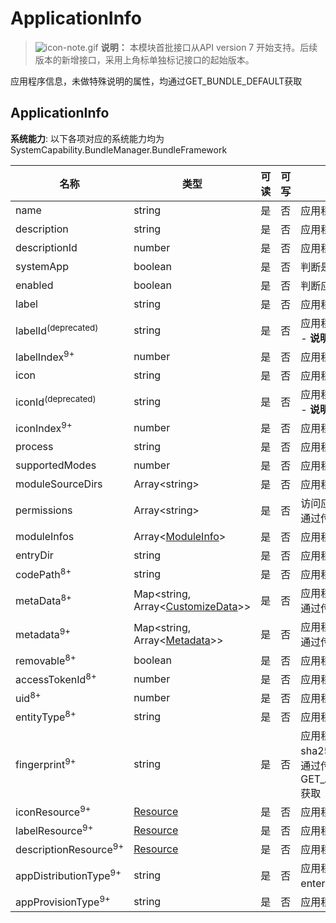 # ApplicationInfo

> ![icon-note.gif](public_sys-resources/icon-note.gif) **说明：**
> 本模块首批接口从API version 7 开始支持。后续版本的新增接口，采用上角标单独标记接口的起始版本。

应用程序信息，未做特殊说明的属性，均通过GET_BUNDLE_DEFAULT获取

## ApplicationInfo

**系统能力**: 以下各项对应的系统能力均为SystemCapability.BundleManager.BundleFramework



| 名称                       | 类型                                                         | 可读 | 可写 | 说明                                                         |
| -------------------------- | ------------------------------------------------------------ | ---- | ---- | ------------------------------------------------------------ |
| name                       | string                                                       | 是   | 否   | 应用程序的名称。                                               |
| description                | string                                                       | 是   | 否   | 应用程序的描述。                                               |
| descriptionId              | number                                                       | 是   | 否   | 应用程序的描述id。                                             |
| systemApp                  | boolean                                                      | 是   | 否   | 判断是否为系统应用程序，默认为false。                          |
| enabled                    | boolean                                                      | 是   | 否   | 判断应用程序是否可以使用，默认为true。                         |
| label                      | string                                                       | 是   | 否   | 应用程序的标签。                                               |
| labelId<sup>(deprecated)</sup> | string                                                       | 是   | 否   | 应用程序的标签id。<br />\- **说明：** 从API version 9开始废弃，使用labelIndex。 |
| labelIndex<sup>9+</sup>    | number                                                       | 是   | 否   | 应用程序的标签索引。 |
| icon                       | string                                                       | 是   | 否   | 应用程序的图标。                                               |
| iconId<sup>(deprecated)</sup> | string                                                       | 是   | 否   | 应用程序的图标id。<br />\- **说明：** 从API version 9开始废弃，使用iconIndex。 |
| iconIndex<sup>9+</sup>     | number                                                       | 是   | 否   | 应用程序的图标索引。 |
| process                    | string                                                       | 是   | 否   | 应用程序的进程，如果不设置，默认为包的名称。                   |
| supportedModes             | number                                                       | 是   | 否   | 应用程序支持的运行模式。                                       |
| moduleSourceDirs           | Array\<string>                                               | 是   | 否   | 应用程序的资源存放的相对路径。                                 |
| permissions                | Array\<string>                                               | 是   | 否   | 访问应用程序所需的权限。<br />通过传入GET_APPLICATION_INFO_WITH_PERMISSION获取 |
| moduleInfos                | Array\<[ModuleInfo](js-apis-bundle-ModuleInfo.md)>           | 是   | 否   | 应用程序的模块信息。                                           |
| entryDir                   | string                                                       | 是   | 否   | 应用程序的文件保存路径。                                       |
| codePath<sup>8+</sup>      | string                                                       | 是   | 否   | 应用程序的安装目录。                                           |
| metaData<sup>8+</sup>      | Map\<string, Array\<[CustomizeData](js-apis-bundle-CustomizeData.md)>> | 是   | 否   | 应用程序的自定义元信息。<br />通过传入GET_APPLICATION_INFO_WITH_METADATA获取 |
| metadata<sup>9+</sup>      | Map\<string, Array\<[Metadata](js-apis-bundle-Metadata.md)>> | 是   | 否   | 应用程序的元信息。<br />通过传入GET_APPLICATION_INFO_WITH_METADATA获取 |
| removable<sup>8+</sup>     | boolean                                                      | 是   | 否   | 应用程序是否可以被移除。                                       |
| accessTokenId<sup>8+</sup> | number                                                       | 是   | 否   | 应用程序的accessTokenId。                                      |
| uid<sup>8+</sup>           | number                                                       | 是   | 否   | 应用程序的uid。                                                |
| entityType<sup>8+</sup>    | string                                                       | 是   | 否   | 应用程序的实体类型。                                           |
| fingerprint<sup>9+</sup>   | string                                                       | 是   | 否   | 应用程序的签名证书指纹信息，即开发者申请的签名证书的sha256值。<br />通过传入GET_APPLICATION_INFO_WITH_CERTIFICATE_FINGERPRINT获取 |
| iconResource<sup>9+</sup> | [Resource](js-apis-resource-manager.md#resource9) | 是 | 否 | 应用程序的图标资源信息。 |
| labelResource<sup>9+</sup> | [Resource](js-apis-resource-manager.md#resource9) | 是 | 否 | 应用程序的标签资源信息。 |
| descriptionResource<sup>9+</sup> | [Resource](js-apis-resource-manager.md#resource9) | 是 | 否 | 应用程序的描述资源信息。 |
| appDistributionType<sup>9+</sup>   | string                                                       | 是   | 否   | 应用程序签名证书的分发类型，分为：app_gallery、enterprise、os_integration和crowdtesting。    |
| appProvisionType<sup>9+</sup>   | string                                                       | 是   | 否   | 应用程序签名证书文件的类型，分为debug和release两种类型。|